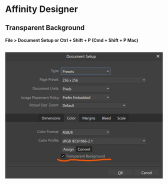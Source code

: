 # Affinity Designer
## Transparent Background
#### File > Document Setup or Ctrl + Shift + P (Cmd + Shift + P Mac)

![](/AffinityDesigner/AD_TransparentBG.jpg)
- 

